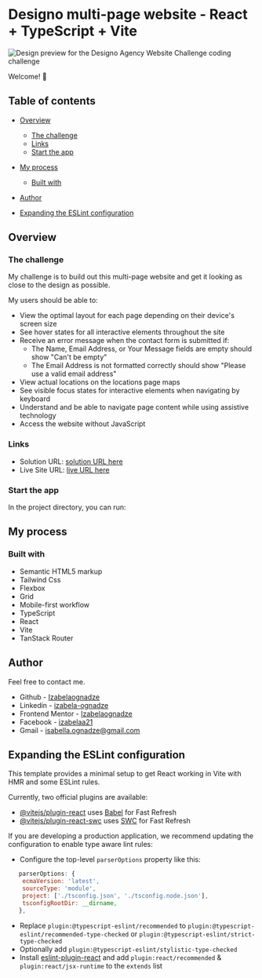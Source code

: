 # Designo multi-page website - React + TypeScript + Vite

![Design preview for the Designo Agency Website Challenge coding challenge](./assets/preview.jpg)

Welcome! 👋

## Table of contents

- [Overview](#overview)
  
  - [The challenge](#the-challenge)
  - [Links](#links)
  - [Start the app](#Start-the-app)

- [My process](#my-process)
  
  - [Built with](#built-with)

- [Author](#author)

- [Expanding the ESLint configuration](#Expanding-the-ESLint-configuration)

## Overview

### The challenge

My challenge is to build out this multi-page website and get it looking as close to the design as possible.

My users should be able to:

- View the optimal layout for each page depending on their device's screen size
- See hover states for all interactive elements throughout the site
- Receive an error message when the contact form is submitted if:
  - The Name, Email Address, or Your Message fields are empty should show "Can't be empty"
  - The Email Address is not formatted correctly should show "Please use a valid email address"
- View actual locations on the locations page maps
- See visible focus states for interactive elements when navigating by keyboard
- Understand and be able to navigate page content while using assistive technology
- Access the website without JavaScript

### Links

- Solution URL: [solution URL here](https://github.com/Izabelaognadze/designo_multi-page_website)
- Live Site URL: [live URL here](https://izabelaognadze.github.io/designo_multi-page_website/)

### Start the app

In the project directory, you can run:

## My process

### Built with

- Semantic HTML5 markup
- Tailwind Css
- Flexbox
- Grid
- Mobile-first workflow
- TypeScript
- React
- Vite
- TanStack Router

## Author

Feel free to contact me.

- Github - [Izabelaognadze](https://github.com/Izabelaognadze)
- Linkedin - [izabela-ognadze](https://www.linkedin.com/in/izabela-ognadze/)
- Frontend Mentor - [Izabelaognadze](https://www.frontendmentor.io/profile/Izabelaognadze)
- Facebook - [izabelaa21](https://www.facebook.com/izabelaa21)
- Gmail - [isabella.ognadze@gmail.com](mailto:isabella.ognadze@gmail.com)

## Expanding the ESLint configuration

This template provides a minimal setup to get React working in Vite with HMR and some ESLint rules.

Currently, two official plugins are available:

- [@vitejs/plugin-react](https://github.com/vitejs/vite-plugin-react/blob/main/packages/plugin-react/README.md) uses [Babel](https://babeljs.io/) for Fast Refresh
- [@vitejs/plugin-react-swc](https://github.com/vitejs/vite-plugin-react-swc) uses [SWC](https://swc.rs/) for Fast Refresh

If you are developing a production application, we recommend updating the configuration to enable type aware lint rules:

- Configure the top-level `parserOptions` property like this:

```js
   parserOptions: {
    ecmaVersion: 'latest',
    sourceType: 'module',
    project: ['./tsconfig.json', './tsconfig.node.json'],
    tsconfigRootDir: __dirname,
   },
```

- Replace `plugin:@typescript-eslint/recommended` to `plugin:@typescript-eslint/recommended-type-checked` or `plugin:@typescript-eslint/strict-type-checked`
- Optionally add `plugin:@typescript-eslint/stylistic-type-checked`
- Install [eslint-plugin-react](https://github.com/jsx-eslint/eslint-plugin-react) and add `plugin:react/recommended` & `plugin:react/jsx-runtime` to the `extends` list
